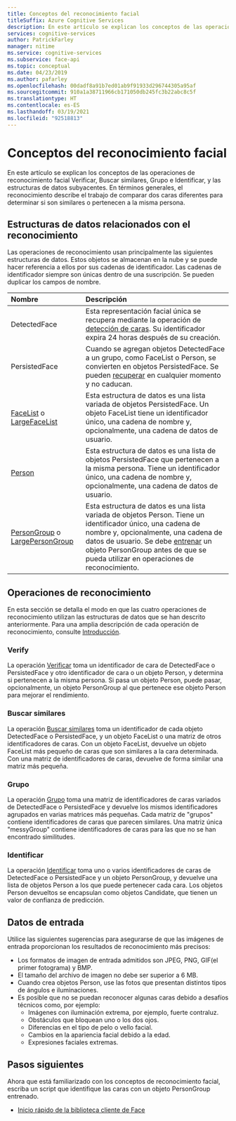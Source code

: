 ```yaml
---
title: Conceptos del reconocimiento facial
titleSuffix: Azure Cognitive Services
description: En este artículo se explican los conceptos de las operaciones de reconocimiento facial Verificar, Buscar similares, Grupo e Identificar, y las estructuras de datos subyacentes.
services: cognitive-services
author: PatrickFarley
manager: nitime
ms.service: cognitive-services
ms.subservice: face-api
ms.topic: conceptual
ms.date: 04/23/2019
ms.author: pafarley
ms.openlocfilehash: 00dadf8a91b7ed01ab9f91933d296744305a95af
ms.sourcegitcommit: 910a1a38711966cb171050db245fc3b22abc8c5f
ms.translationtype: HT
ms.contentlocale: es-ES
ms.lasthandoff: 03/19/2021
ms.locfileid: "92518813"
---
```

# <a name="face-recognition-concepts"></a>Conceptos del reconocimiento facial

En este artículo se explican los conceptos de las operaciones de reconocimiento facial Verificar, Buscar similares, Grupo e Identificar, y las estructuras de datos subyacentes. En términos generales, el reconocimiento describe el trabajo de comparar dos caras diferentes para determinar si son similares o pertenecen a la misma persona.

## <a name="recognition-related-data-structures"></a>Estructuras de datos relacionados con el reconocimiento

Las operaciones de reconocimiento usan principalmente las siguientes estructuras de datos. Estos objetos se almacenan en la nube y se puede hacer referencia a ellos por sus cadenas de identificador. Las cadenas de identificador siempre son únicas dentro de una suscripción. Se pueden duplicar los campos de nombre.

|Nombre|Descripción|
|:--|:--|
|DetectedFace| Esta representación facial única se recupera mediante la operación de [detección de caras](../Face-API-How-to-Topics/HowtoDetectFacesinImage.md). Su identificador expira 24 horas después de su creación.|
|PersistedFace| Cuando se agregan objetos DetectedFace a un grupo, como FaceList o Person, se convierten en objetos PersistedFace. Se pueden [recuperar](https://westus.dev.cognitive.microsoft.com/docs/services/563879b61984550e40cbbe8d/operations/563879b61984550f3039524c) en cualquier momento y no caducan.|
|[FaceList](https://westus.dev.cognitive.microsoft.com/docs/services/563879b61984550e40cbbe8d/operations/563879b61984550f3039524b) o [LargeFaceList](https://westus.dev.cognitive.microsoft.com/docs/services/563879b61984550e40cbbe8d/operations/5a157b68d2de3616c086f2cc)| Esta estructura de datos es una lista variada de objetos PersistedFace. Un objeto FaceList tiene un identificador único, una cadena de nombre y, opcionalmente, una cadena de datos de usuario.|
|[Person](https://westus.dev.cognitive.microsoft.com/docs/services/563879b61984550e40cbbe8d/operations/563879b61984550f3039523c)| Esta estructura de datos es una lista de objetos PersistedFace que pertenecen a la misma persona. Tiene un identificador único, una cadena de nombre y, opcionalmente, una cadena de datos de usuario.|
|[PersonGroup](https://westus.dev.cognitive.microsoft.com/docs/services/563879b61984550e40cbbe8d/operations/563879b61984550f30395244) o [LargePersonGroup](https://westus.dev.cognitive.microsoft.com/docs/services/563879b61984550e40cbbe8d/operations/599acdee6ac60f11b48b5a9d)| Esta estructura de datos es una lista variada de objetos Person. Tiene un identificador único, una cadena de nombre y, opcionalmente, una cadena de datos de usuario. Se debe [entrenar](https://westus.dev.cognitive.microsoft.com/docs/services/563879b61984550e40cbbe8d/operations/563879b61984550f30395249) un objeto PersonGroup antes de que se pueda utilizar en operaciones de reconocimiento.|

## <a name="recognition-operations"></a>Operaciones de reconocimiento

En esta sección se detalla el modo en que las cuatro operaciones de reconocimiento utilizan las estructuras de datos que se han descrito anteriormente. Para una amplia descripción de cada operación de reconocimiento, consulte [Introducción](../Overview.md).

### <a name="verify"></a>Verify

La operación [Verificar](https://westus.dev.cognitive.microsoft.com/docs/services/563879b61984550e40cbbe8d/operations/563879b61984550f3039523a) toma un identificador de cara de DetectedFace o PersistedFace y otro identificador de cara o un objeto Person, y determina si pertenecen a la misma persona. Si pasa un objeto Person, puede pasar, opcionalmente, un objeto PersonGroup al que pertenece ese objeto Person para mejorar el rendimiento.

### <a name="find-similar"></a>Buscar similares

La operación [Buscar similares](https://westus.dev.cognitive.microsoft.com/docs/services/563879b61984550e40cbbe8d/operations/563879b61984550f30395237) toma un identificador de cada objeto DetectedFace o PersistedFace, y un objeto FaceList o una matriz de otros identificadores de caras. Con un objeto FaceList, devuelve un objeto FaceList más pequeño de caras que son similares a la cara determinada. Con una matriz de identificadores de caras, devuelve de forma similar una matriz más pequeña.

### <a name="group"></a>Grupo

La operación [Grupo](https://westus.dev.cognitive.microsoft.com/docs/services/563879b61984550e40cbbe8d/operations/563879b61984550f30395238) toma una matriz de identificadores de caras variados de DetectedFace o PersistedFace y devuelve los mismos identificadores agrupados en varias matrices más pequeñas. Cada matriz de "grupos" contiene identificadores de caras que parecen similares. Una matriz única "messyGroup" contiene identificadores de caras para las que no se han encontrado similitudes.

### <a name="identify"></a>Identificar

La operación [Identificar](https://westus.dev.cognitive.microsoft.com/docs/services/563879b61984550e40cbbe8d/operations/563879b61984550f30395239) toma uno o varios identificadores de caras de DetectedFace o PersistedFace y un objeto PersonGroup, y devuelve una lista de objetos Person a los que puede pertenecer cada cara. Los objetos Person devueltos se encapsulan como objetos Candidate, que tienen un valor de confianza de predicción.

## <a name="input-data"></a>Datos de entrada

Utilice las siguientes sugerencias para asegurarse de que las imágenes de entrada proporcionan los resultados de reconocimiento más precisos:

* Los formatos de imagen de entrada admitidos son JPEG, PNG, GIF(el primer fotograma) y BMP.
* El tamaño del archivo de imagen no debe ser superior a 6 MB.
* Cuando crea objetos Person, use las fotos que presentan distintos tipos de ángulos e iluminaciones.
* Es posible que no se puedan reconocer algunas caras debido a desafíos técnicos como, por ejemplo:
  * Imágenes con iluminación extrema, por ejemplo, fuerte contraluz.
  * Obstáculos que bloquean uno o los dos ojos.
  * Diferencias en el tipo de pelo o vello facial.
  * Cambios en la apariencia facial debido a la edad.
  * Expresiones faciales extremas.

## <a name="next-steps"></a>Pasos siguientes

Ahora que está familiarizado con los conceptos de reconocimiento facial, escriba un script que identifique las caras con un objeto PersonGroup entrenado.

* [Inicio rápido de la biblioteca cliente de Face](../Quickstarts/client-libraries.md)